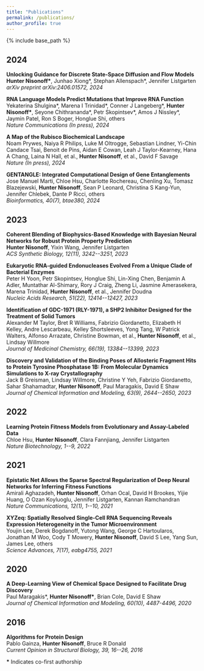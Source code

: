 ```yaml
---
title: "Publications"
permalink: /publications/
author_profile: true
---
```


{% include base_path %}

## 2024

**Unlocking Guidance for Discrete State-Space Diffusion and Flow Models**<br>
**Hunter Nisonoff\***, Junhao Xiong\*, Stephan Allenspach\*, Jennifer Listgarten<br>
*arXiv preprint arXiv:2406.01572, 2024*

**RNA Language Models Predict Mutations that Improve RNA Function**<br>
Yekaterina Shulgina\*, Marena I Trinidad\*, Conner J Langeberg\*, **Hunter Nisonoff\***, Seyone Chithrananda\*, Petr Skopintsev\*, Amos J Nissley\*, Jaymin Patel, Ron S Boger, Honglue Shi, others<br>
*Nature Communications (In press), 2024*

**A Map of the Rubisco Biochemical Landscape**<br>
Noam Prywes, Naiya R Philips, Luke M Oltrogge, Sebastian Lindner, Yi-Chin Candace Tsai, Benoit de Pins, Aidan E Cowan, Leah J Taylor-Kearney, Hana A Chang, Laina N Hall, et al., **Hunter Nisonoff**, et al., David F Savage<br>
*Nature (In press), 2024*

**GENTANGLE: Integrated Computational Design of Gene Entanglements**<br>
Jose Manuel Marti, Chloe Hsu, Charlotte Rochereau, Chenling Xu, Tomasz Blazejewski, **Hunter Nisonoff**, Sean P Leonard, Christina S Kang-Yun, Jennifer Chlebek, Dante P Ricci, others<br>
*Bioinformatics, 40(7), btae380, 2024*

## 2023

**Coherent Blending of Biophysics-Based Knowledge with Bayesian Neural Networks for Robust Protein Property Prediction**<br>
**Hunter Nisonoff**, Yixin Wang, Jennifer Listgarten<br>
*ACS Synthetic Biology, 12(11), 3242--3251, 2023*

**Eukaryotic RNA-guided Endonucleases Evolved From a Unique Clade of Bacterial Enzymes**<br>
Peter H Yoon, Petr Skopintsev, Honglue Shi, Lin-Xing Chen, Benjamin A Adler, Muntathar Al-Shimary, Rory J Craig, Zheng Li, Jasmine Amerasekera, Marena Trinidad, **Hunter Nisonoff**, et al., Jennifer Doudna<br>
*Nucleic Acids Research, 51(22), 12414--12427, 2023*

**Identification of GDC-1971 (RLY-1971), a SHP2 Inhibitor Designed for the Treatment of Solid Tumors**<br>
Alexander M Taylor, Bret R Williams, Fabrizio Giordanetto, Elizabeth H Kelley, Andre Lescarbeau, Kelley Shortsleeves, Yong Tang, W Patrick Walters, Alfonso Arrazate, Christine Bowman, et al., **Hunter Nisonoff**, et al., Lindsay Willmore<br>
*Journal of Medicinal Chemistry, 66(19), 13384--13399, 2023*

**Discovery and Validation of the Binding Poses of Allosteric Fragment Hits to Protein Tyrosine Phosphatase 1B: From Molecular Dynamics Simulations to X-ray Crystallography**<br>
Jack B Greisman, Lindsay Willmore, Christine Y Yeh, Fabrizio Giordanetto, Sahar Shahamadtar, **Hunter Nisonoff**, Paul Maragakis, David E Shaw<br>
*Journal of Chemical Information and Modeling, 63(9), 2644--2650, 2023*

## 2022

**Learning Protein Fitness Models from Evolutionary and Assay-Labeled Data**<br>
Chloe Hsu, **Hunter Nisonoff**, Clara Fannjiang, Jennifer Listgarten<br>
*Nature Biotechnology, 1--9, 2022*

## 2021

**Epistatic Net Allows the Sparse Spectral Regularization of Deep Neural Networks for Inferring Fitness Functions**<br>
Amirali Aghazadeh, **Hunter Nisonoff**, Orhan Ocal, David H Brookes, Yijie Huang, O Ozan Koyluoglu, Jennifer Listgarten, Kannan Ramchandran<br>
*Nature Communications, 12(1), 1--10, 2021*

**XYZeq: Spatially Resolved Single-Cell RNA Sequencing Reveals Expression Heterogeneity in the Tumor Microenvironment**<br>
Youjin Lee, Derek Bogdanoff, Yutong Wang, George C Hartoularos, Jonathan M Woo, Cody T Mowery, **Hunter Nisonoff**, David S Lee, Yang Sun, James Lee, others<br>
*Science Advances, 7(17), eabg4755, 2021*

## 2020

**A Deep-Learning View of Chemical Space Designed to Facilitate Drug Discovery**<br>
Paul Maragakis\*, **Hunter Nisonoff\***, Brian Cole, David E Shaw<br>
*Journal of Chemical Information and Modeling, 60(10), 4487-4496, 2020*

## 2016

**Algorithms for Protein Design**<br>
Pablo Gainza, **Hunter Nisonoff**, Bruce R Donald<br>
*Current Opinion in Structural Biology, 39, 16--26, 2016*

**\*** Indicates co-first authorship
